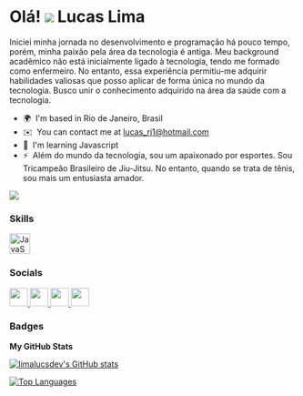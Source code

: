 Olá! ![](https://user-images.githubusercontent.com/18350557/176309783-0785949b-9127-417c-8b55-ab5a4333674e.gif) Lucas Lima
==================================================================================================================================

Iniciei minha jornada no desenvolvimento e programação há pouco tempo, porém, minha paixão pela área da tecnologia é antiga. Meu background acadêmico não está inicialmente ligado à tecnologia, tendo me formado como enfermeiro. No entanto, essa experiência permitiu-me adquirir habilidades valiosas que posso aplicar de forma única no mundo da tecnologia. Busco unir o conhecimento adquirido na área da saúde com a tecnologia.

* 🌍  I'm based in Rio de Janeiro, Brasil
* ✉️  You can contact me at [lucas\_rj1@hotmail.com](mailto:lucas_rj1@hotmail.com)
* 🧠  I'm learning Javascript
* ⚡  Além do mundo da tecnologia, sou um apaixonado por esportes. Sou Tricampeão Brasileiro de Jiu-Jitsu. No entanto, quando se trata de tênis, sou mais um entusiasta amador.

<a href="https://www.github.com/limalucsdev" target="_blank" rel="noreferrer"><img
src="https://img.shields.io/github/followers/limalucsdev?logo=github&style=for-the-badge&color=0891b2&labelColor=1c1917" /></a>

### Skills


<p align="left">
<a href="https://developer.mozilla.org/en-US/docs/Web/JavaScript" target="_blank" rel="noreferrer"><img src="https://raw.githubusercontent.com/danielcranney/readme-generator/main/public/icons/skills/javascript-colored.svg" width="36" height="36" alt="JavaScript" /></a>
</p>


### Socials

<p align="left"> <a href="https://discord.com/users/lucs_00" target="_blank" rel="noreferrer"> <picture> <source media="(prefers-color-scheme: dark)" srcset="undefined" /> <source media="(prefers-color-scheme: light)" srcset="https://raw.githubusercontent.com/danielcranney/readme-generator/main/public/icons/socials/discord.svg" /> <img src="https://raw.githubusercontent.com/danielcranney/readme-generator/main/public/icons/socials/discord.svg" width="32" height="32" /> </picture> </a> <a href="https://www.github.com/limalucsdev" target="_blank" rel="noreferrer"> <picture> <source media="(prefers-color-scheme: dark)" srcset="https://raw.githubusercontent.com/danielcranney/readme-generator/main/public/icons/socials/github-dark.svg" /> <source media="(prefers-color-scheme: light)" srcset="https://raw.githubusercontent.com/danielcranney/readme-generator/main/public/icons/socials/github.svg" /> <img src="https://raw.githubusercontent.com/danielcranney/readme-generator/main/public/icons/socials/github.svg" width="32" height="32" /> </picture> </a> <a href="http://www.instagram.com/prof.lucassaude" target="_blank" rel="noreferrer"> <picture> <source media="(prefers-color-scheme: dark)" srcset="undefined" /> <source media="(prefers-color-scheme: light)" srcset="https://raw.githubusercontent.com/danielcranney/readme-generator/main/public/icons/socials/instagram.svg" /> <img src="https://raw.githubusercontent.com/danielcranney/readme-generator/main/public/icons/socials/instagram.svg" width="32" height="32" /> </picture> </a> <a href="https://www.linkedin.com/in/https://www.linkedin.com/in/devlucas-lima/" target="_blank" rel="noreferrer"> <picture> <source media="(prefers-color-scheme: dark)" srcset="https://raw.githubusercontent.com/danielcranney/readme-generator/main/public/icons/socials/linkedin-dark.svg" /> <source media="(prefers-color-scheme: light)" srcset="https://raw.githubusercontent.com/danielcranney/readme-generator/main/public/icons/socials/linkedin.svg" /> <img src="https://raw.githubusercontent.com/danielcranney/readme-generator/main/public/icons/socials/linkedin.svg" width="32" height="32" /> </picture> </a></p>

### Badges

<b>My GitHub Stats</b>

<a href="http://www.github.com/limalucsdev"><img src="https://github-readme-stats.vercel.app/api?username=limalucsdev&show_icons=true&hide=&count_private=true&title_color=0891b2&text_color=ffffff&icon_color=0891b2&bg_color=1c1917&hide_border=true&show_icons=true" alt="limalucsdev's GitHub stats" /></a>

<a href="https://github.com/limalucsdev" align="left"><img src="https://github-readme-stats.vercel.app/api/top-langs/?username=limalucsdev&langs_count=10&title_color=0891b2&text_color=ffffff&icon_color=0891b2&bg_color=1c1917&hide_border=true&locale=en&custom_title=Top%20%Languages" alt="Top Languages" /></a>
  
